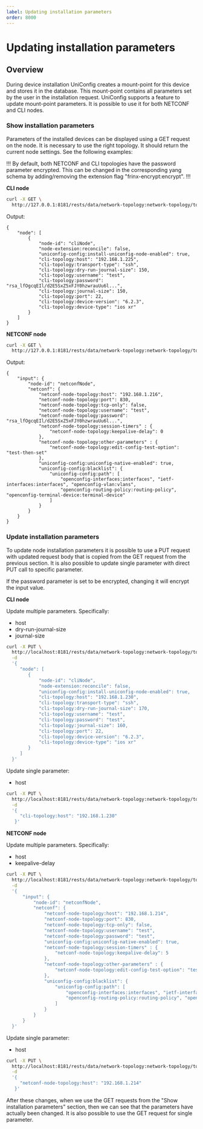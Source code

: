 ```yaml
---
label: Updating installation parameters
order: 8000
---
```


# Updating installation parameters

## Overview

During device installation UniConfig creates a mount-point for this device and stores it in the database. This
mount-point contains all parameters set by the user in the installation request. UniConfig supports a feature to update
mount-point parameters. It is possible to use it for both NETCONF and CLI nodes.

### Show installation parameters

Parameters of the installed devices can be displayed using a GET request on the node. It is necessary to use the right
topology. It should return the current node settings. See the following examples:

!!!
By default, both NETCONF and CLI topologies have the password parameter encrypted. This can be changed
in the corresponding yang schema by adding/removing the extension flag "frinx-encrypt:encrypt".
!!!

**CLI node**
```bash
curl -X GET \
  http://127.0.0.1:8181/rests/data/network-topology:network-topology/topology=cli/node=cliNode
```
Output:
```
{
    "node": [
        {
            "node-id": "cliNode",
            "node-extension:reconcile": false,
            "uniconfig-config:install-uniconfig-node-enabled": true,
            "cli-topology:host": "192.168.1.225",
            "cli-topology:transport-type": "ssh",
            "cli-topology:dry-run-journal-size": 150,
            "cli-topology:username": "test",
            "cli-topology:password": "rsa_lfOgcqEIl/d2E5SxZ5xFJY0hzwrauUu6l...",
            "cli-topology:journal-size": 150,
            "cli-topology:port": 22,
            "cli-topology:device-version": "6.2.3",
            "cli-topology:device-type": "ios xr"
        }
    ]
}
```
**NETCONF node**
```bash
curl -X GET \
  http://127.0.0.1:8181/rests/data/network-topology:network-topology/topology=topology-netconf/node=netconfNode
```
Output:
```
{
    "input": {
        "node-id": "netconfNode",
        "netconf": {
            "netconf-node-topology:host": "192.168.1.216",
            "netconf-node-topology:port": 830,
            "netconf-node-topology:tcp-only": false,
            "netconf-node-topology:username": "test",
            "netconf-node-topology:password": "rsa_lfOgcqEIl/d2E5SxZ5xFJY0hzwrauUu6l...",
            "netconf-node-topology:session-timers" : {
                "netconf-node-topology:keepalive-delay": 0
            },
            "netconf-node-topology:other-parameters" : {
                "netconf-node-topology:edit-config-test-option": "test-then-set"
            },
            "uniconfig-config:uniconfig-native-enabled": true,
            "uniconfig-config:blacklist": {
                "uniconfig-config:path": [
                    "openconfig-interfaces:interfaces", "ietf-interfaces:interfaces", "openconfig-vlan:vlans", 
                    "openconfig-routing-policy:routing-policy", "openconfig-terminal-device:terminal-device"
                ]
            }
        }
    }
}
```

### Update installation parameters

To update node installation parameters it is possible to use a PUT request with updated request body that is copied
from the GET request from the previous section. It is also possible to update single parameter with direct PUT call to
specific parameter.

If the password parameter is set to be encrypted, changing it will encrypt the input value.

**CLI node**

Update multiple parameters. Specifically:
- host
- dry-run-journal-size
- journal-size

```bash
curl -X PUT \
  http://localhost:8181/rests/data/network-topology:network-topology/topology=cli/node=cliNode \
  -d 
  '{
     "node": [
        {
            "node-id": "cliNode",
            "node-extension:reconcile": false,
            "uniconfig-config:install-uniconfig-node-enabled": true,
            "cli-topology:host": "192.168.1.230",
            "cli-topology:transport-type": "ssh",
            "cli-topology:dry-run-journal-size": 170,
            "cli-topology:username": "test",
            "cli-topology:password": "test",
            "cli-topology:journal-size": 160,
            "cli-topology:port": 22,
            "cli-topology:device-version": "6.2.3",
            "cli-topology:device-type": "ios xr"
        }
     ]
  }'
```

Update single parameter:
- host

```bash
curl -X PUT \
  http://localhost:8181/rests/data/network-topology:network-topology/topology=cli/node=cliNode/cli-topology:host \
  -d 
  '{
     "cli-topology:host": "192.168.1.230"
   }'
```

**NETCONF node**

Update multiple parameters. Specifically:
- host
- keepalive-delay

```bash
curl -X PUT \
  http://localhost:8181/rests/data/network-topology:network-topology/topology=topology-netconf/node=netconfNode \
  -d 
  '{
      "input": {
          "node-id": "netconfNode",
          "netconf": {
              "netconf-node-topology:host": "192.168.1.214",
              "netconf-node-topology:port": 830,
              "netconf-node-topology:tcp-only": false,
              "netconf-node-topology:username": "test",
              "netconf-node-topology:password": "test",
              "uniconfig-config:uniconfig-native-enabled": true,
              "netconf-node-topology:session-timers" : {
                  "netconf-node-topology:keepalive-delay": 5
              },
              "netconf-node-topology:other-parameters" : {
                  "netconf-node-topology:edit-config-test-option": "test-then-set"
              },
              "uniconfig-config:blacklist": {
                  "uniconfig-config:path": [
                      "openconfig-interfaces:interfaces", "ietf-interfaces:interfaces", "openconfig-vlan:vlans", 
                      "openconfig-routing-policy:routing-policy", "openconfig-terminal-device:terminal-device"
                  ]
              }
          }
      }
  }'
```

Update single parameter:
- host

```bash
curl -X PUT \
  http://localhost:8181/rests/data/network-topology:network-topology/topology=topology-netconf/node=netconfNode/netconf-node-topology:host \
  -d 
  '{
     "netconf-node-topology:host": "192.168.1.214"
   }'
```

After these changes, when we use the GET requests from the "Show installation parameters" section, then we can see that
the parameters have actually been changed. It is also possible to use the GET request for single parameter.